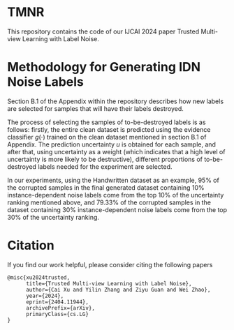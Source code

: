 # TMNR
This repository contains the code of our IJCAI 2024 paper Trusted Multi-view Learning with Label Noise.

# Methodology for Generating IDN Noise Labels
Section B.1 of the Appendix within the repository describes how new labels are selected for samples that will have their labels destroyed.

The process of selecting the samples of to-be-destroyed labels is as follows: firstly, the entire clean dataset is predicted using the evidence classifier $g(\cdot)$ trained on the clean dataset mentioned in section B.1 of Appendix. The prediction uncertainty $u$ is obtained for each sample, and after that, using uncertainty as a weight (which indicates that a high level of uncertainty is more likely to be destructive), different proportions of to-be-destroyed labels needed for the experiment are selected.

In our experiments, using the Handwritten dataset as an example, 95% of the corrupted samples in the final generated dataset containing 10% instance-dependent noise labels come from the top 10% of the uncertainty ranking mentioned above, and 79.33% of the corrupted samples in the dataset containing 30% instance-dependent noise labels come from the top 30% of the uncertainty ranking.


# Citation
If you find our work helpful, please consider citing the following papers
```
@misc{xu2024trusted,
      title={Trusted Multi-view Learning with Label Noise}, 
      author={Cai Xu and Yilin Zhang and Ziyu Guan and Wei Zhao},
      year={2024},
      eprint={2404.11944},
      archivePrefix={arXiv},
      primaryClass={cs.LG}
}
```
